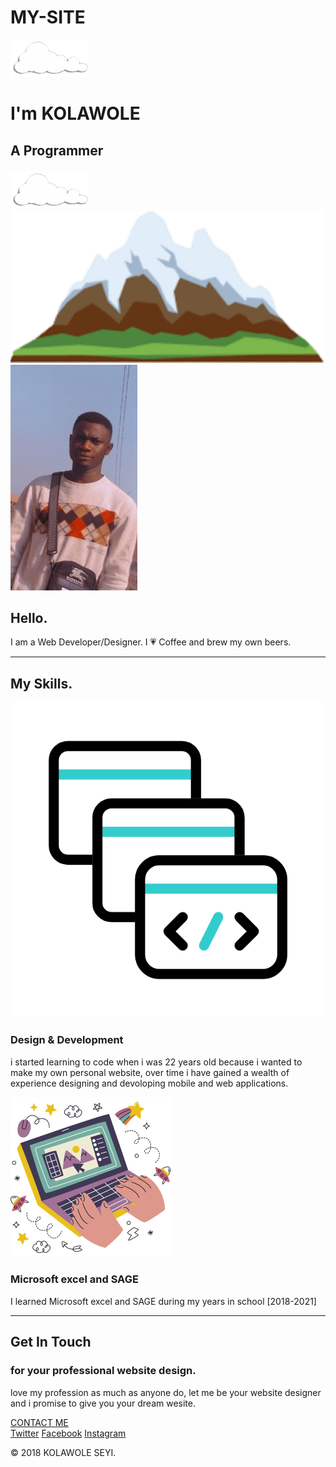 # MY-SITE

<!DOCTYPE html>
<html lang="en">
<head>
    <meta charset="UTF-8">
    <meta name="viewport" content="width=device-width, initial-scale=1.0">
    <title>KOLAWOLE SEYI </title>
    <link rel="stylesheet" href="css/STYLE.CSS">
    <link rel="icon" href="favicon.png">
</head>
<body>  
    <div class="Top-container">
        <img class="top-cloud" src="images/cloud1.png" alt="cloud-img">
        <h1>I'm KOLAWOLE</h1>
        <h2><p>A <span class="pro">Pro</span>grammer</p></h2>
        <img class="bottom-cloud" src="images/cloud1.png "alt="cloud-img">
        <img class="mountain" src="images/mountian.png" alt="mountain-img">
    </div>
    <div class="middle-container">
        <div class="profile">
            <img class="img01" src="images/seyi pics.JPG" alt="seyi" >
            <h2>Hello. </h2>
            <p class="intro">I am a Web Developer/Designer. I 💗 Coffee and brew my own beers.</p> 
         </div>
         <hr>     
        <div class="skills">
             <h2>My Skills.</h2>
              <div class="skill-row">
                <img class="img02" src="images/skill1.gif" alt="skill1"> 
        <h3>Design & Development </h3>
        <p>i started learning to code when i was 22 years old because i wanted to make
        my own personal website, over time i have  gained a wealth of experience 
         designing and devoloping mobile and web applications. </p>
        </div> 
        <div class="skill-row">
             <img class="img03" src="images/skills.png" alt="skills">
              <h3>Microsoft excel and SAGE</h3>
        <p>I learned Microsoft excel and SAGE during my years in school [2018-2021]  </p>
         </div>
        </div>
        <hr>
        <div class="contact-me">
        <h2>Get In Touch</h2>
        <h3>for your professional website design.</h3>
        <p class="contact-message">love my profession as much as anyone do, let me be your website designer and i promise to give you your dream wesite.</p>
        <a class="btn" href="mailto: kolawoleseyi979@gmail.com">CONTACT ME</a>
        </div>
    </div>
        <div class="bottom-container">
        <a class="footer-link" href="https//twitter.com">Twitter</a>
        <a class="footer-link" href="https//facebook.com">Facebook</a>
        <a class="footer-link" href="https//instagram.com">Instagram</a>
        <p class="copyright">© 2018 KOLAWOLE SEYI. </p>
        </div>
        <script src="scripts/main.js"></script>
</body>
</html>
